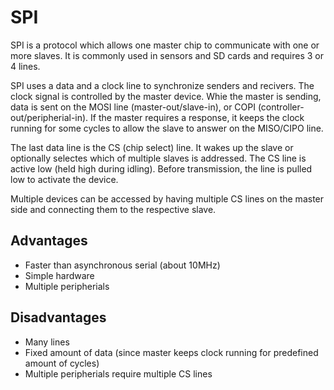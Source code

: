 # SPI

SPI is a protocol which allows one master chip to communicate with one or more
slaves. It is commonly used in sensors and SD cards and requires 3 or 4 lines.

SPI uses a data and a clock line to synchronize senders and recivers. The clock
signal is controlled by the master device. Whie the master is sending, data is
sent on the MOSI line (master-out/slave-in), or COPI
(controller-out/peripherial-in). If the master requires a response, it keeps
the clock running for some cycles to allow the slave to answer on the MISO/CIPO
line.

The last data line is the CS (chip select) line. It wakes up the slave or
optionally selectes which of multiple slaves is addressed. The CS line is
active low (held high during idling). Before transmission, the line is pulled
low to activate the device.

Multiple devices can be accessed by having multiple CS lines on the master side
and connecting them to the respective slave.

## Advantages

* Faster than asynchronous serial (about 10MHz)
* Simple hardware
* Multiple peripherials

## Disadvantages

* Many lines
* Fixed amount of data (since master keeps clock running for predefined amount
of cycles)
* Multiple peripherials require multiple CS lines
